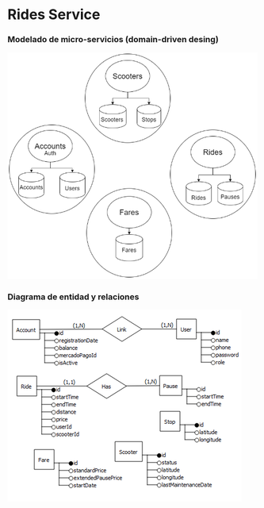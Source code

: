 # Rides Service

### Modelado de micro-servicios (domain-driven desing)

![domain-driven-design](domain-driven.design.png)


### Diagrama de entidad y relaciones

![dere](dere.png)